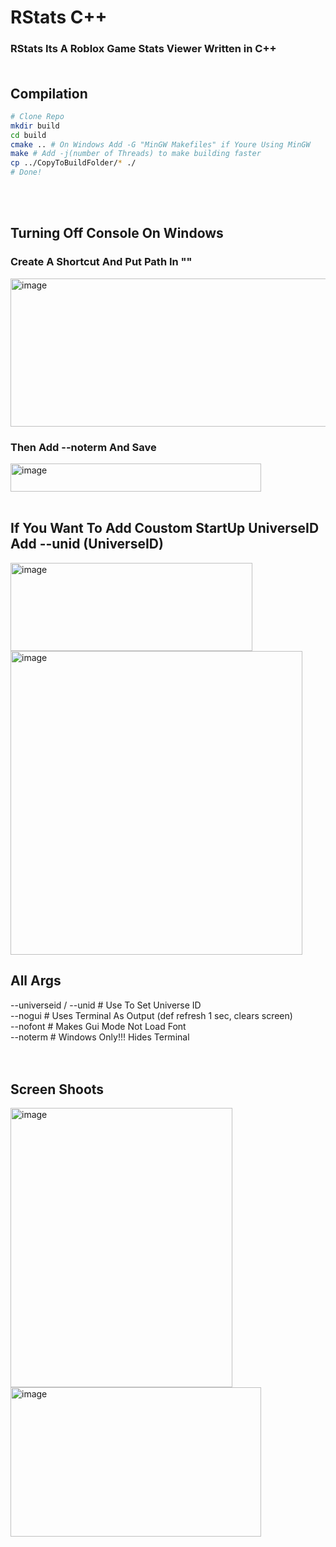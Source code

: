 # RStats C++
### RStats Its A Roblox Game Stats Viewer Written in C++ </br></br>
## Compilation
```bash
# Clone Repo
mkdir build
cd build
cmake .. # On Windows Add -G "MinGW Makefiles" if Youre Using MinGW
make # Add -j(number of Threads) to make building faster
cp ../CopyToBuildFolder/* ./
# Done!
```
</br></br>
## Turning Off Console On Windows
### Create A Shortcut And Put Path In ""
<img width="544" height="237" alt="image" src="https://github.com/user-attachments/assets/0f65d4e2-03c9-40ee-8863-7c56d13bb787" /> </br>
### Then Add --noterm And Save
<img width="401" height="45" alt="image" src="https://github.com/user-attachments/assets/64f08a75-ada7-408d-8fba-c84272e926eb" /></br></br>
## If You Want To Add Coustom StartUp UniverseID Add --unid (UniverseID)
<img width="387" height="141" alt="image" src="https://github.com/user-attachments/assets/66fcc2e6-30b7-4bbd-918a-59d4e574dbde" /></br>
<img width="467" height="486" alt="image" src="https://github.com/user-attachments/assets/500b5653-be8a-4f1e-b214-a901ef1c1566" /></br>
## All Args
--universeid / --unid # Use To Set Universe ID</br>
--nogui # Uses Terminal As Output (def refresh 1 sec, clears screen)</br>
--nofont # Makes Gui Mode Not Load Font</br>
--noterm # Windows Only!!! Hides Terminal</br>
</br></br>
## Screen Shoots
<img width="355" height="447" alt="image" src="https://github.com/user-attachments/assets/3a339967-8f70-4e47-85af-f5352f0572cc" /> </br>
<img width="401" height="239" alt="image" src="https://github.com/user-attachments/assets/024bd6e8-2d62-4a19-a765-1fe02fe4d6e3" />

